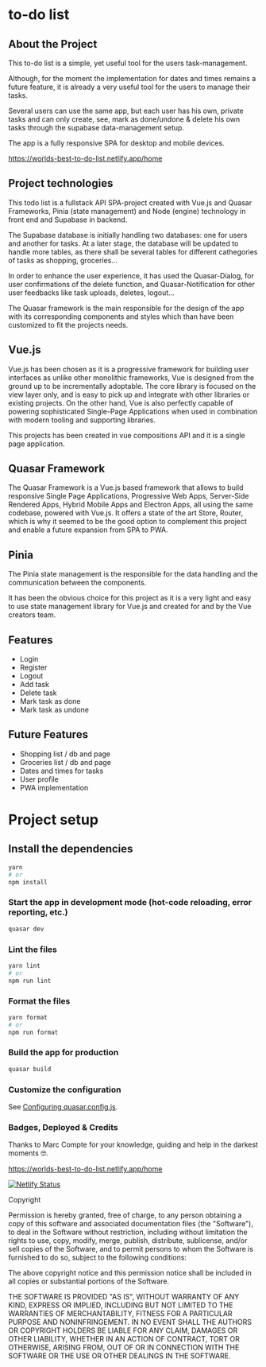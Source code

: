 # to-do list

## About the Project


This to-do list is a simple, yet useful tool for the users task-management.

Although, for the moment the implementation for dates and times remains a future feature, it is already a very useful tool for the users to manage their tasks.

Several users can use the same app, but each user has his own, private tasks and can only create, see, mark as done/undone & delete his own tasks through the supabase data-management setup.

The app is a fully responsive SPA for desktop and mobile devices.



https://worlds-best-to-do-list.netlify.app/home

## Project technologies

This todo list is a fullstack API SPA-project created with Vue.js and Quasar Frameworks, Pinia (state management) and Node (engine) technology in front end and Supabase in backend.

The Supabase database is initially handling two databases: one for users and another for tasks.
At a later stage, the database will be updated to handle more tables, as there shall be several tables for different cathegories of tasks as shopping, groceríes...

In order to enhance the user experience, it has used the Quasar-Dialog, for user confirmations of the delete function, and Quasar-Notification for other user feedbacks like task uploads, deletes, logout...

The Quasar framework is the main responsible for the design of the app with its corresponding components and styles which than have been customized to fit the projects needs.



## Vue.js


Vue.js has been chosen as it is a progressive framework for building user interfaces as unlike other monolithic frameworks, Vue is designed from the ground up to be incrementally adoptable.
The core library is focused on the view layer only, and is easy to pick up and integrate with other libraries or existing projects. On the other hand, Vue is also perfectly capable of powering sophisticated Single-Page Applications when used in combination with modern tooling and supporting libraries.

This projects has been created in vue compositions API and it is a single page application.


## Quasar Framework


The Quasar Framework is a Vue.js based framework that allows to build responsive Single Page Applications, Progressive Web Apps, Server-Side Rendered Apps, Hybrid Mobile Apps and Electron Apps, all using the same codebase, powered with Vue.js. It offers a state of the art Store, Router, which is why it seemed to be the good option to complement this project and enable a future expansion from SPA to PWA.




## Pinia


The Pinia state management is the responsible for the data handling and the communication between the components.

It has been the obvious choice for this project as it is a very light and easy to use state management library for Vue.js and created for and by the Vue creators team.



## Features

-  Login
-  Register
-  Logout
-  Add task
-  Delete task
-  Mark task as done
-  Mark task as undone


## Future Features

-  Shopping list / db and page
-  Groceries list / db and page
-  Dates and times for tasks
-  User profile
-  PWA implementation


# Project setup

## Install the dependencies

```bash
yarn
# or
npm install
```

### Start the app in development mode (hot-code reloading, error reporting, etc.)

```bash
quasar dev
```

### Lint the files

```bash
yarn lint
# or
npm run lint
```

### Format the files

```bash
yarn format
# or
npm run format
```

### Build the app for production

```bash
quasar build
```

### Customize the configuration

See [Configuring quasar.config.js](https://v2.quasar.dev/quasar-cli-vite/quasar-config-js).

### Badges, Deployed & Credits

Thanks to Marc Compte for your knowledge, guiding and help in the darkest moments 🤓.

https://worlds-best-to-do-list.netlify.app/home

[![Netlify Status](https://api.netlify.com/api/v1/badges/a316bb73-316b-4b3d-a68e-463b2db8f5f2/deploy-status)](https://app.netlify.com/sites/worlds-best-to-do-list/deploys)

Copyright <YEAR> <COPYRIGHT HOLDER>

Permission is hereby granted, free of charge, to any person obtaining a copy of this software and associated documentation files (the "Software"), to deal in the Software without restriction, including without limitation the rights to use, copy, modify, merge, publish, distribute, sublicense, and/or sell copies of the Software, and to permit persons to whom the Software is furnished to do so, subject to the following conditions:

The above copyright notice and this permission notice shall be included in all copies or substantial portions of the Software.

THE SOFTWARE IS PROVIDED "AS IS", WITHOUT WARRANTY OF ANY KIND, EXPRESS OR IMPLIED, INCLUDING BUT NOT LIMITED TO THE WARRANTIES OF MERCHANTABILITY, FITNESS FOR A PARTICULAR PURPOSE AND NONINFRINGEMENT. IN NO EVENT SHALL THE AUTHORS OR COPYRIGHT HOLDERS BE LIABLE FOR ANY CLAIM, DAMAGES OR OTHER LIABILITY, WHETHER IN AN ACTION OF CONTRACT, TORT OR OTHERWISE, ARISING FROM, OUT OF OR IN CONNECTION WITH THE SOFTWARE OR THE USE OR OTHER DEALINGS IN THE SOFTWARE.

